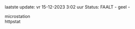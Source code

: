 laatste update: 
vr 15-12-2023  3:02   uur 
Status: FAALT - geel - 
<div class="service Y">microstation</div><div class="service G">httpstat</div>